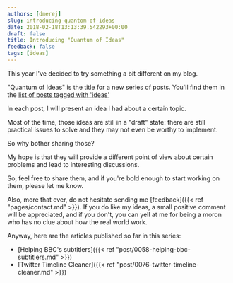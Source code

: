 ```yaml
---
authors: [dmerej]
slug: introducing-quantom-of-ideas
date: 2018-02-18T13:13:39.542293+00:00
draft: false
title: Introducing "Quantum of Ideas"
feedback: false
tags: [ideas]
---
```


This year I've decided to try something a bit different on my blog.

"Quantum of Ideas" is the title for a new series of posts. You'll find them in the [list of posts tagged with 'ideas'](/tags/ideas)

In each post, I will present an idea I had about a certain topic.

<!--more-->

Most of the time, those ideas are still in a "draft" state: there are still practical issues to solve and they may not even be worthy to implement.

So why bother sharing those?

My hope is that they will provide a different point of view about certain problems and lead to interesting discussions.

So, feel free to share them, and if you're bold enough to start working on them, please let me know.


Also, more that ever, do not hesitate sending me [feedback]({{< ref "pages/contact.md" >}}). If you do like my ideas, a small positive comment will be appreciated, and if you don't, you can yell at me for being a moron who has no clue about how the real world work.

Anyway, here are the articles published so far in this series:

* [Helping BBC's subtitlers]({{< ref "post/0058-helping-bbc-subtitlers.md" >}})
* [Twitter Timeline Cleaner]({{< ref "post/0076-twitter-timeline-cleaner.md" >}})

